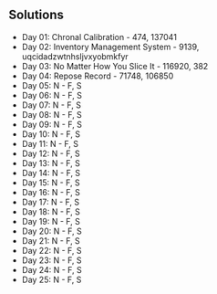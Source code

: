 ## Solutions 
* Day 01: Chronal Calibration - 474, 137041
* Day 02: Inventory Management System - 9139, uqcidadzwtnhsljvxyobmkfyr
* Day 03: No Matter How You Slice It - 116920, 382
* Day 04: Repose Record - 71748, 106850
* Day 05: N - F, S
* Day 06: N - F, S
* Day 07: N - F, S
* Day 08: N - F, S
* Day 09: N - F, S
* Day 10: N - F, S
* Day 11: N - F, S
* Day 12: N - F, S
* Day 13: N - F, S
* Day 14: N - F, S
* Day 15: N - F, S
* Day 16: N - F, S
* Day 17: N - F, S
* Day 18: N - F, S
* Day 19: N - F, S
* Day 20: N - F, S
* Day 21: N - F, S
* Day 22: N - F, S
* Day 23: N - F, S
* Day 24: N - F, S
* Day 25: N - F, S
